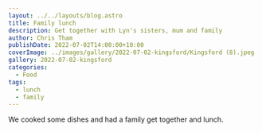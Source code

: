 ```yaml
---
layout: ../../layouts/blog.astro
title: Family lunch
description: Get together with Lyn's sisters, mum and family
author: Chris Tham
publishDate: 2022-07-02T14:00:00+10:00
coverImage: ../images/gallery/2022-07-02-kingsford/Kingsford (8).jpeg
gallery: 2022-07-02-kingsford
categories:
  - Food
tags:
  - lunch
  - family
---
```


We cooked some dishes and had a family get together and lunch.
